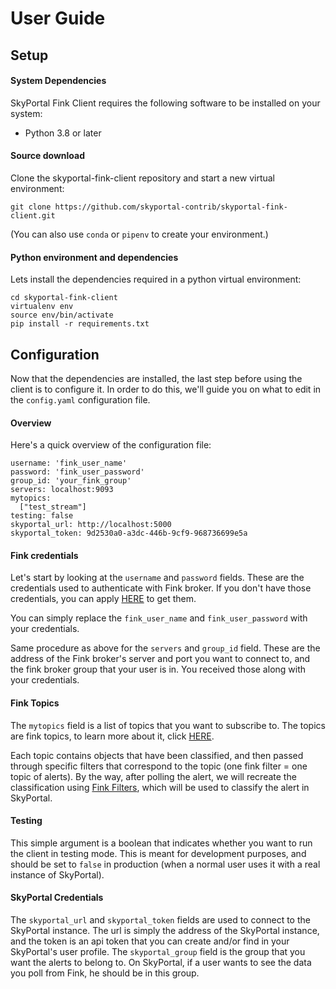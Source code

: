 # User Guide

## Setup

#### System Dependencies

SkyPortal Fink Client requires the following software to be installed on your system:

- Python 3.8 or later

#### Source download

Clone the skyportal-fink-client repository and start a new virtual environment:

```
git clone https://github.com/skyportal-contrib/skyportal-fink-client.git
```

(You can also use `conda` or `pipenv` to create your environment.)

#### Python environment and dependencies

Lets install the dependencies required in a python virtual environment:

```
cd skyportal-fink-client
virtualenv env
source env/bin/activate
pip install -r requirements.txt
```


## Configuration

Now that the dependencies are installed, the last step before using the client is to configure it. In order to do this, we'll guide you on what to edit in the `config.yaml` configuration file.

#### Overview

Here's a quick overview of the configuration file:

```
username: 'fink_user_name'
password: 'fink_user_password'
group_id: 'your_fink_group'
servers: localhost:9093
mytopics:
  ["test_stream"]
testing: false
skyportal_url: http://localhost:5000
skyportal_token: 9d2530a0-a3dc-446b-9cf9-968736699e5a
```

#### Fink credentials

Let's start by looking at the `username` and `password` fields. These are the credentials used to authenticate with Fink broker. If you don't have those credentials, you can apply [HERE](https://forms.gle/2td4jysT4e9pkf889) to get them.

You can simply replace the `fink_user_name` and `fink_user_password` with your credentials.

Same procedure as above for the `servers` and `group_id` field. These are the address of the Fink broker's server and port you want to connect to, and the fink broker group that your user is in. You received those along with your credentials.

#### Fink Topics

The `mytopics` field is a list of topics that you want to subscribe to. The topics are fink topics, to learn more about it, click [HERE](https://fink-broker.readthedocs.io/en/latest/topics/).

Each topic contains objects that have been classified, and then passed through specific filters that correspond to the topic (one fink filter = one topic of alerts).
By the way, after polling the alert, we will recreate the classification using [Fink Filters](https://github.com/astrolabsoftware/fink-filters), which will be used to classify the alert in SkyPortal.

#### Testing

This simple argument is a boolean that indicates whether you want to run the client in testing mode. This is meant for development purposes, and should be set to `false` in production (when a normal user uses it with a real instance of SkyPortal).

#### SkyPortal Credentials

The `skyportal_url` and `skyportal_token` fields are used to connect to the SkyPortal instance. The url is simply the address of the SkyPortal instance, and the token is an api token that you can create and/or find in your SkyPortal's user profile.
The `skyportal_group` field is the group that you want the alerts to belong to. On SkyPortal, if a user wants to see the data you poll from Fink, he should be in this group.
